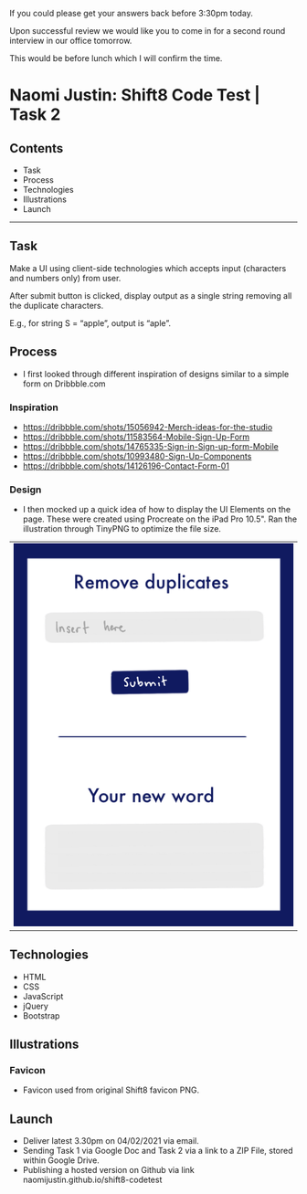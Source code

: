 

If you could please get your answers back before 3:30pm today. 

Upon successful review we would like you to come in for a second round interview in our office tomorrow. 

This would be before lunch which I will confirm the time. 










# Naomi Justin: Shift8 Code Test | Task 2
 
## Contents
* Task
* Process
* Technologies
* Illustrations
* Launch

___
 
## Task
Make a UI using client-side technologies which accepts input (characters and numbers only) from user. 

After submit button is clicked, display output as a single string removing all the duplicate characters.

E.g., for string S = “apple”, output is “aple”.


## Process
* I first looked through different inspiration of designs similar to a simple form on Dribbble.com

### Inspiration
* https://dribbble.com/shots/15056942-Merch-ideas-for-the-studio
* https://dribbble.com/shots/11583564-Mobile-Sign-Up-Form
* https://dribbble.com/shots/14765335-Sign-in-Sign-up-form-Mobile
* https://dribbble.com/shots/10993480-Sign-Up-Components
* https://dribbble.com/shots/14126196-Contact-Form-01

### Design
* I then mocked up a quick idea of how to display the UI Elements on the page. These were created using Procreate on the iPad Pro 10.5".
Ran the illustration through TinyPNG to optimize the file size.
<table>
  <tr>
    <td><img src="https://raw.githubusercontent.com/naomijustin/shift8-codetest/main/images/UI-Mockup.png"></td>    
  </tr>
 </table>

## Technologies
* HTML
* CSS
* JavaScript
* jQuery
* Bootstrap
 
## Illustrations
### Favicon
* Favicon used from original Shift8 favicon PNG.

## Launch
* Deliver latest 3.30pm on 04/02/2021 via email.
* Sending Task 1 via Google Doc and Task 2 via a link to a ZIP File, stored within Google Drive.
* Publishing a hosted version on Github via link naomijustin.github.io/shift8-codetest

